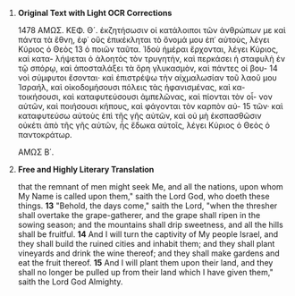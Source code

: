1.  **Original Text with Light OCR Corrections**

    1478
    ΑΜΩΣ.
    ΚΕΦ. Θ´.
    ἐκζητήσωσιν οἱ κατάλοιποι τῶν ἀνθρώπων με καὶ πάντα τὰ ἔθνη,
    ἐφ᾽ οὓς ἐπικέκληται τὸ ὄνομά μου ἐπ᾽ αὐτοὺς, λέγει Κύριος ὁ Θεὸς
    13 ὁ ποιῶν ταῦτα. Ἰδοὺ ἡμέραι ἔρχονται, λέγει Κύριος, καὶ κατα-
    λήψεται ὁ ἀλοητὸς τὸν τρυγητὴν, καὶ περκάσει ἡ σταφυλὴ ἐν τῷ
    σπόρῳ, καὶ ἀποσταλάξει τὰ ὄρη γλυκασμὸν, καὶ πάντες οἱ βου-
    14 νοὶ σύμφυτοι ἔσονται· καὶ ἐπιστρέψω τὴν αἰχμαλωσίαν τοῦ λαοῦ
    μου Ἰσραήλ, καὶ οἰκοδομήσουσι πόλεις τὰς ἠφανισμένας, καὶ κα-
    τοικήσουσι, καὶ καταφυτεύσουσι ἀμπελῶνας, καὶ πίονται τὸν οἶ-
    νον αὐτῶν, καὶ ποιήσουσι κήπους, καὶ φάγονται τὸν καρπὸν αὐ-
    15 τῶν· καὶ καταφυτεύσω αὐτοὺς ἐπὶ τῆς γῆς αὐτῶν, καὶ οὐ μὴ
    ἐκσπασθῶσιν οὐκέτι ἀπὸ τῆς γῆς αὐτῶν, ἧς ἔδωκα αὐτοῖς, λέγει
    Κύριος ὁ Θεὸς ὁ παντοκράτωρ.

    ΑΜΩΣ Β΄.

2.  **Free and Highly Literary Translation**

    that the remnant of men might seek Me, and all the nations, upon whom My Name is called upon them," saith the Lord God, who doeth these things.
    **13** "Behold, the days come," saith the Lord, "when the thresher shall overtake the grape-gatherer, and the grape shall ripen in the sowing season; and the mountains shall drip sweetness, and all the hills shall be fruitful.
    **14** And I will turn the captivity of My people Israel, and they shall build the ruined cities and inhabit them; and they shall plant vineyards and drink the wine thereof; and they shall make gardens and eat the fruit thereof.
    **15** And I will plant them upon their land, and they shall no longer be pulled up from their land which I have given them," saith the Lord God Almighty.